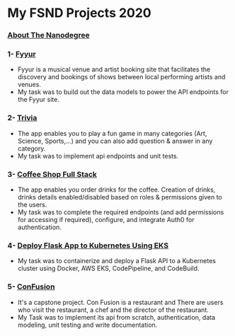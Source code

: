 # My FSND Projects 2020
### [About The Nanodegree](https://www.udacity.com/course/full-stack-web-developer-nanodegree--nd0044)
### 1- [Fyyur](https://github.com/mostafayahia/Fyyur)
  - Fyyur is a musical venue and artist booking site that facilitates the discovery and bookings of shows between local performing artists and venues.
  - My task was to build out the data models to power the API endpoints for the Fyyur site. 
### 2- [Trivia](https://github.com/mostafayahia/Trivia)
  - The app enables you to play a fun game in many categories (Art, Science, Sports,...) and you can also add question & answer in any category.
  - My task was to implement api endpoints and unit tests.
### 3- [Coffee Shop Full Stack](https://github.com/mostafayahia/coffee_shop)
  - The app enables you order drinks for the coffee. Creation of drinks, drinks details enabled/disabled based on roles & permissions given to the users.
  - My task was to complete the required endpoints (and add permissions for accessing if required), configure, and integrate Auth0 for authentication.
### 4- [Deploy Flask App to Kubernetes Using EKS](https://github.com/mostafayahia/FSND-Deploy-Flask-App-to-Kubernetes-Using-EKS)
  - My task was to containerize and deploy a Flask API to a Kubernetes cluster using Docker, AWS EKS, CodePipeline, and CodeBuild.
### 5- [ConFusion](https://github.com/mostafayahia/Fyyur) 
  - It's a capstone project. Con Fusion is a restaurant and There are users who visit the restaurant, a chef and the director of the restaurant.
  - My Task was to implement its api from scratch, authentication, data modeling, unit testing and write documentation.
